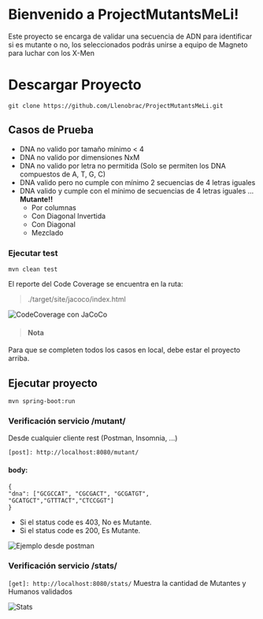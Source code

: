 # Bienvenido a ProjectMutantsMeLi!

Este proyecto se encarga de validar una secuencia de ADN para identificar si es mutante o no, los seleccionados podrás unirse a equipo de Magneto para luchar con los X-Men 


# Descargar Proyecto

    git clone https://github.com/Llenobrac/ProjectMutantsMeLi.git

## Casos de Prueba

 - DNA no valido por tamaño mínimo < 4
 - DNA no valido por dimensiones NxM
 - DNA no valido por letra no permitida (Solo se permiten los DNA compuestos de A, T, G, C)
 - DNA  valido pero no cumple con mínimo 2 secuencias de 4 letras iguales
 - DNA valido y cumple con el mínimo de secuencias de 4 letras iguales ... **Mutante!!**
	- Por columnas
	- Con Diagonal Invertida
	- Con Diagonal
	- Mezclado

### Ejecutar test
    mvn clean test
El reporte del Code Coverage se encuentra en la ruta:

> ./target/site/jacoco/index.html

![CodeCoverage con JaCoCo](https://i.imgur.com/rpxyEaJ.png)

> #### Nota

Para que se completen todos los casos en local, debe estar el proyecto arriba.

## Ejecutar proyecto

    mvn spring-boot:run

### Verificación servicio /mutant/ 
Desde cualquier cliente rest (Postman, Insomnia, ...) 

`[post]: http://localhost:8080/mutant/`

#### body:
    {
    "dna": ["GCGCCAT", "CGCGACT", "GCGATGT", "GCATGCT","GTTTACT","CTCCGGT"]
    }

 - Si el status code es 403, No es Mutante.
 - Si el status code es 200, Es Mutante.

![Ejemplo desde postman](https://i.imgur.com/N3pX8uJ.png)

### Verificación servicio /stats/ 
`[get]: http://localhost:8080/stats/`
Muestra la cantidad de Mutantes y Humanos validados

![Stats](https://i.imgur.com/r5bJk5o.png)
